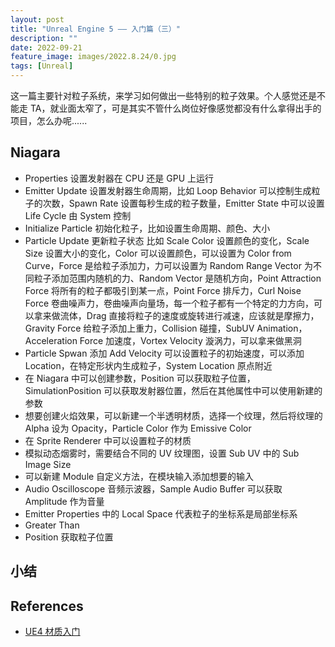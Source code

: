 ```yaml
---
layout: post
title: "Unreal Engine 5 —— 入门篇（三）"
description: ""
date: 2022-09-21
feature_image: images/2022.8.24/0.jpg
tags: [Unreal]
---
```


这一篇主要针对粒子系统，来学习如何做出一些特别的粒子效果。个人感觉还是不能走 TA，就业面太窄了，可是其实不管什么岗位好像感觉都没有什么拿得出手的项目，怎么办呢......

<!--more-->

## Niagara

- Properties 设置发射器在 CPU 还是 GPU 上运行
- Emitter Update 设置发射器生命周期，比如 Loop Behavior 可以控制生成粒子的次数，Spawn Rate 设置每秒生成的粒子数量，Emitter State 中可以设置 Life Cycle 由 System 控制
- Initialize Particle 初始化粒子，比如设置生命周期、颜色、大小
- Particle Update 更新粒子状态 比如 Scale Color 设置颜色的变化，Scale Size 设置大小的变化，Color 可以设置颜色，可以设置为 Color from Curve，Force 是给粒子添加力，力可以设置为 Random Range Vector 为不同粒子添加范围内随机的力、Random Vector 是随机方向，Point Attraction Force 将所有的粒子都吸引到某一点，Point Force 排斥力，Curl Noise Force 卷曲噪声力，卷曲噪声向量场，每一个粒子都有一个特定的力方向，可以拿来做流体，Drag 直接将粒子的速度或旋转进行减速，应该就是摩擦力，Gravity Force 给粒子添加上重力，Collision 碰撞，SubUV Animation，Acceleration Force 加速度，Vortex Velocity 漩涡力，可以拿来做黑洞
- Particle Spwan 添加 Add Velocity 可以设置粒子的初始速度，可以添加 Location，在特定形状内生成粒子，System Location 原点附近
- 在 Niagara 中可以创建参数，Position 可以获取粒子位置，SimulationPosition 可以获取发射器位置，然后在其他属性中可以使用新建的参数
- 想要创建火焰效果，可以新建一个半透明材质，选择一个纹理，然后将纹理的 Alpha 设为 Opacity，Particle Color 作为 Emissive Color
- 在 Sprite Renderer 中可以设置粒子的材质
- 模拟动态烟雾时，需要结合不同的 UV 纹理图，设置 Sub UV 中的 Sub Image Size
- 可以新建 Module 自定义方法，在模块输入添加想要的输入
- Audio Oscilloscope 音频示波器，Sample Audio Buffer 可以获取 Amplitude 作为音量
- Emitter Properties 中的 Local Space 代表粒子的坐标系是局部坐标系
- Greater Than
- Position 获取粒子位置

## 小结

## References

- [UE4 材质入门](https://www.bilibili.com/video/BV1GJ411j7d4)